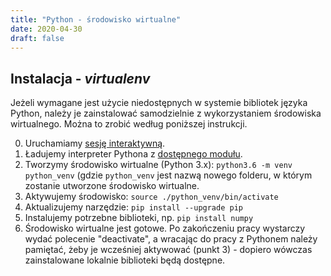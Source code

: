 ```yaml
---
title: "Python - środowisko wirtualne"
date: 2020-04-30
draft: false
---
```


<!-- <Last revision: 2020-04-30 by M. Hermanowicz <m.hermanowicz@icm.edu.pl> -->

## Instalacja - *virtualenv*

Jeżeli wymagane jest użycie niedostępnych w systemie bibliotek języka
Python, należy je zainstalować samodzielnie z wykorzystaniem
środowiska wirtualnego. Można to zrobić według poniższej instrukcji.

0. Uruchamiamy [sesję interaktywną](./HPC-intro/slurm_intro.md).
1. Ładujemy interpreter Pythona z [dostępnego modułu](./HPC-intro/ustawianie_srodowiska.md).
2. Tworzymy środowisko wirtualne (Python 3.x): `python3.6 -m venv python_venv` (gdzie `python_venv` jest nazwą nowego folderu, w którym zostanie utworzone środowisko wirtualne.
3. Aktywujemy środowisko: `source ./python_venv/bin/activate`
4. Aktualizujemy narzędzie: `pip install --upgrade pip`
5. Instalujemy potrzebne biblioteki, np. `pip install numpy`
6. Środowisko wirtualne jest gotowe. Po zakończeniu pracy wystarczy wydać polecenie "deactivate", a wracając do pracy z Pythonem należy pamiętać, żeby je wcześniej aktywować (punkt 3) - dopiero wówczas zainstalowane lokalnie biblioteki będą dostępne.
